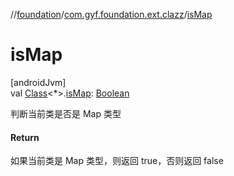 //[foundation](../../index.md)/[com.gyf.foundation.ext.clazz](index.md)/[isMap](is-map.md)

# isMap

[androidJvm]\
val [Class](https://developer.android.com/reference/kotlin/java/lang/Class.html)&lt;*&gt;.[isMap](is-map.md): [Boolean](https://kotlinlang.org/api/core/kotlin-stdlib/kotlin/-boolean/index.html)

判断当前类是否是 Map 类型

#### Return

如果当前类是 Map 类型，则返回 true，否则返回 false